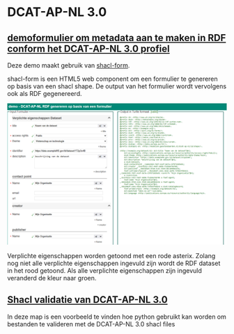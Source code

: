 # DCAT-AP-NL 3.0

## [demoformulier om metadata aan te maken in RDF conform het DCAT-AP-NL 3.0 profiel](./dcat-ap-nl-shacl-form/index.html)

Deze demo maakt gebruik van [shacl-form](https://github.com/ULB-Darmstadt/shacl-form).

shacl-form is een HTML5 web component om een formulier te genereren op basis van een shacl shape. De output van het formulier wordt vervolgens ook als RDF gegenereerd.

[![screenshot](./dcat-ap-nl-genereren.png)](./dcat-ap-nl-shacl-form/index.html)

Verplichte eigenschappen worden getoond met een rode asterix. Zolang nog niet alle verplichte eigenschappen ingevuld zijn wordt de RDF dataset in het rood getoond.
Als alle verplichte eigenschappen zijn ingevuld veranderd de kleur naar groen.

## [Shacl validatie van DCAT-AP-NL 3.0](./dcat-ap-nl-shacl-validatie/)

In deze map is een voorbeeld te vinden hoe python gebruikt kan worden om bestanden te valideren met de DCAT-AP-NL 3.0 shacl files